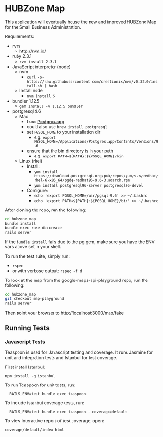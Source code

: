 # HUBZone Map

This application will eventually house the new and improved HUBZone Map for the Small Business Administration.

Requirements:
* rvm
  - http://rvm.io/
* ruby 2.3.1
  - `rvm install 2.3.1`
* JavaScript interpreter (node)
  * nvm
    * `curl -o- https://raw.githubusercontent.com/creationix/nvm/v0.32.0/install.sh | bash`
  * Install node
    * `nvm install 5`
* bundler 1.12.5
  - `gem install -v 1.12.5 bundler`
* postgresql 9.6
  * Mac
    - I use [Postgres.app](http://postgresapp.com/)
    - could also use `brew install postgresql`
    - set `PGSQL_HOME` to your installation dir
      - e.g. `export PGSQL_HOME=/Applications/Postgres.app/Contents/Versions/9.6`
    - ensure that the bin directory is in your path
      - e.g. `export PATH=${PATH}:${PGSQL_HOME}/bin`
  * Linux (rhel)
    * Install:
      * `yum install https://download.postgresql.org/pub/repos/yum/9.6/redhat/rhel-6-x86_64/pgdg-redhat96-9.6-3.noarch.rpm`
      * `yum install postgresql96-server postgresql96-devel`
    * Configure:
      * `echo 'export PGSQL_HOME=/usr/pgsql-9.6' >> ~/.bashrc`
      * `echo 'export PATH=${PATH}:${PGSQL_HOME}/bin' >> ~/.bashrc`

After cloning the repo, run the following:
``` bash
cd hubzone_map
bundle install
bundle exec rake db:create
rails server
```

If the `bundle install` fails due to the pg gem, make sure you have the ENV vars above set in your shell.

To run the test suite, simply run:
* `rspec`
* or with verbose output: `rspec -f d`

To look at the map from the google-maps-api-playground repo, run the following:
``` bash
cd hubzone_map
git checkout map-playground
rails server
```
Then point your browser to http://localhost:3000/map/fake

## Running Tests ##


### Javascript Tests ###
Teaspoon is used for Javascript testing and coverage.  It runs Jasmine for unit and integration tests and Istanbul for test coverage.

First install Istanbul:
```
npm install -g istanbul
```

To run Teaspoon for unit tests, run:
```
  RAILS_ENV=test bundle exec teaspoon
```

To include Istanbul coverage tests, run:
```
  RAILS_ENV=test bundle exec teaspoon --coverage=default  
```

To view interactive report of test coverage, open:
```
coverage/default/index.html
```
